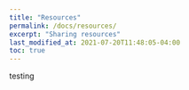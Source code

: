 ```yaml
---
title: "Resources"
permalink: /docs/resources/
excerpt: "Sharing resources"
last_modified_at: 2021-07-20T11:48:05-04:00
toc: true
---
```


testing